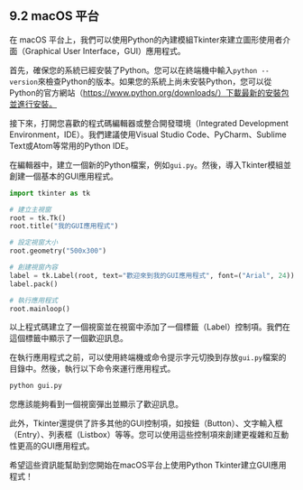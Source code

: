 ## 9.2 macOS 平台

在 macOS 平台上，我們可以使用Python的內建模組Tkinter來建立圖形使用者介面（Graphical User Interface，GUI）應用程式。

首先，確保您的系統已經安裝了Python。您可以在終端機中輸入`python --version`來檢查Python的版本。如果您的系統上尚未安裝Python，您可以從Python的官方網站（https://www.python.org/downloads/）下載最新的安裝包並進行安裝。

接下來，打開您喜歡的程式碼編輯器或整合開發環境（Integrated Development Environment，IDE）。我們建議使用Visual Studio Code、PyCharm、Sublime Text或Atom等常用的Python IDE。

在編輯器中，建立一個新的Python檔案，例如`gui.py`。然後，導入Tkinter模組並創建一個基本的GUI應用程式。

```python
import tkinter as tk

# 建立主視窗
root = tk.Tk()
root.title("我的GUI應用程式")

# 設定視窗大小
root.geometry("500x300")

# 創建視窗內容
label = tk.Label(root, text="歡迎來到我的GUI應用程式", font=("Arial", 24))
label.pack()

# 執行應用程式
root.mainloop()
```

以上程式碼建立了一個視窗並在視窗中添加了一個標籤（Label）控制項。我們在這個標籤中顯示了一個歡迎訊息。

在執行應用程式之前，可以使用終端機或命令提示字元切換到存放`gui.py`檔案的目錄中。然後，執行以下命令來運行應用程式。

```bash
python gui.py
```

您應該能夠看到一個視窗彈出並顯示了歡迎訊息。

此外，Tkinter還提供了許多其他的GUI控制項，如按鈕（Button）、文字輸入框（Entry）、列表框（Listbox）等等。您可以使用這些控制項來創建更複雜和互動性更高的GUI應用程式。

希望這些資訊能幫助到您開始在macOS平台上使用Python Tkinter建立GUI應用程式！